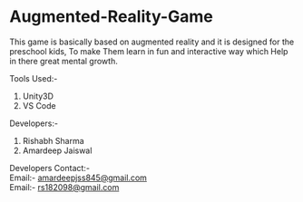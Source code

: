# Augmented-Reality-Game
This game is basically based on augmented reality
and it is designed for the preschool kids, To make 
Them learn in fun and interactive way which 
Help in there great mental growth. 

Tools Used:-
1. Unity3D
2. VS Code

Developers:-
1. Rishabh Sharma
2. Amardeep Jaiswal

Developers Contact:-   
Email:- amardeepjss845@gmail.com    
Email:- rs182098@gmail.com
